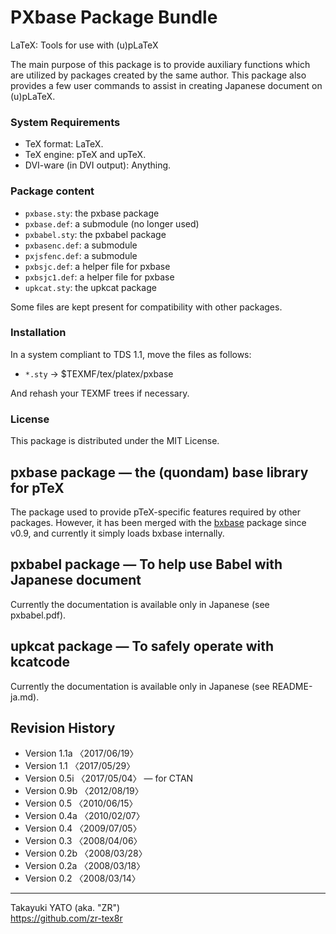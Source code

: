 PXbase Package Bundle
=====================

LaTeX: Tools for use with (u)pLaTeX

The main purpose of this package is to provide auxiliary functions which
are utilized by packages created by the same author. This package also
provides a few user commands to assist in creating Japanese document on
(u)pLaTeX.

### System Requirements

  * TeX format: LaTeX.
  * TeX engine: pTeX and upTeX.
  * DVI-ware (in DVI output): Anything.

### Package content

  * `pxbase.sty`: the pxbase package
  * `pxbase.def`: a submodule (no longer used)
  * `pxbabel.sty`: the pxbabel package
  * `pxbasenc.def`: a submodule
  * `pxjsfenc.def`: a submodule
  * `pxbsjc.def`: a helper file for pxbase
  * `pxbsjc1.def`: a helper file for pxbase
  * `upkcat.sty`: the upkcat package

Some files are kept present for compatibility with other packages.

### Installation

In a system compliant to TDS 1.1, move the files as follows:

  - `*.sty` → $TEXMF/tex/platex/pxbase

And rehash your TEXMF trees if necessary.

### License

This package is distributed under the MIT License.


pxbase package ― the (quondam) base library for pTeX
-----------------------------------------------------

The package used to provide pTeX-specific features required by other
packages. However, it has been merged with the [bxbase] package since
v0.9, and currently it simply loads bxbase internally.

[bxbase]: https://www.ctan.org/pkg/bxbase


pxbabel package ― To help use Babel with Japanese document
-----------------------------------------------------------

Currently the documentation is available only in Japanese (see
pxbabel.pdf).


upkcat package ― To safely operate with kcatcode
-------------------------------------------------

Currently the documentation is available only in Japanese (see
README-ja.md).


Revision History
----------------

  * Version 1.1a 〈2017/06/19〉
  * Version 1.1  〈2017/05/29〉
  * Version 0.5i 〈2017/05/04〉 ― for CTAN
  * Version 0.9b 〈2012/08/19〉
  * Version 0.5  〈2010/06/15〉
  * Version 0.4a 〈2010/02/07〉
  * Version 0.4  〈2009/07/05〉
  * Version 0.3  〈2008/04/06〉
  * Version 0.2b 〈2008/03/28〉
  * Version 0.2a 〈2008/03/18〉
  * Version 0.2  〈2008/03/14〉

--------------------
Takayuki YATO (aka. "ZR")  
https://github.com/zr-tex8r
